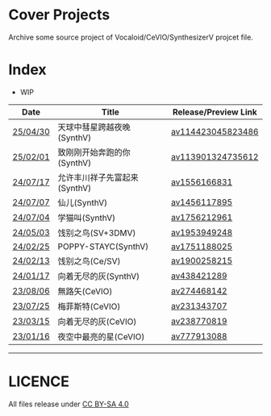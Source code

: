 # Cover Projects
Archive some source project of Vocaloid/CeVIO/SynthesizerV projcet file.

# Index
- WIP

| Date                               | Title                        | Release/Preview Link                                                  |
| ---------------------------------- | ---------------------------- | --------------------------------------------------------------------- |
| [25/04/30](./250430天球彗星)       | 天球中彗星跨越夜晚(SynthV)   | [av114423045823486](https://www.bilibili.com/video/av114423045823486) |
| [25/02/01](./250201走你)           | 致刚刚开始奔跑的你(SynthV)   | [av113901324735612](https://www.bilibili.com/video/av113901324735612) |
| [24/07/17](./240717先富起来)       | 允许丰川祥子先富起来(SynthV) | [av1556166831](https://www.bilibili.com/video/av1556166831)           |
| [24/07/07](./240707仙儿)           | 仙儿(SynthV)                 | [av1456117895](https://www.bilibili.com/video/av1456117895)           |
| [24/07/04](./240704学猫叫)         | 学猫叫(SynthV)               | [av1756212961](https://www.bilibili.com/video/av1756212961)           |
| [24/05/03](./240503饯别之鸟)       | 饯别之鸟(SV+3DMV)            | [av1953949248](https://www.bilibili.com/video/av1953949248)           |
| [24/02/25](./240225POPPY)          | POPPY-STAYC(SynthV)          | [av1751188025](https://www.bilibili.com/video/av1751188025)           |
| [24/02/13](./240213饯别之鸟)       | 饯别之鸟(Ce/SV)              | [av1900258215](https://www.bilibili.com/video/av1900258215)           |
| [24/01/17](./240117向着无尽的灰)   | 向着无尽的灰(SynthV)         | [av438421289](https://www.bilibili.com/video/av438421289)             |
| [23/08/06](./230806無路矢)         | 無路矢(CeVIO)                | [av274468142](https://www.bilibili.com/video/av274468142)             |
| [23/07/25](./230725梅菲斯特)       | 梅菲斯特(CeVIO)              | [av231343707](https://www.bilibili.com/video/av231343707)             |
| [23/03/15](./230315向着无尽的灰)   | 向着无尽的灰(CeVIO)          | [av238770819](https://www.bilibili.com/video/av238770819)             |
| [23/01/16](./230116夜空中最亮的星) | 夜空中最亮的星(CeVIO)        | [av777913088](https://www.bilibili.com/video/av777913088)             |

---

# LICENCE
All files release under [CC BY-SA 4.0](https://creativecommons.org/licenses/by-sa/4.0/)
